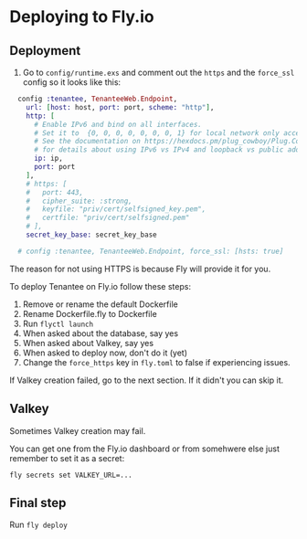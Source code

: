 # Deploying to Fly.io

## Deployment
1. Go to `config/runtime.exs` and comment out the `https` and the `force_ssl` config so it looks like this:

```elixir
  config :tenantee, TenanteeWeb.Endpoint,
    url: [host: host, port: port, scheme: "http"],
    http: [
      # Enable IPv6 and bind on all interfaces.
      # Set it to  {0, 0, 0, 0, 0, 0, 0, 1} for local network only access.
      # See the documentation on https://hexdocs.pm/plug_cowboy/Plug.Cowboy.html
      # for details about using IPv6 vs IPv4 and loopback vs public addresses.
      ip: ip,
      port: port
    ],
    # https: [
    #   port: 443,
    #   cipher_suite: :strong,
    #   keyfile: "priv/cert/selfsigned_key.pem",
    #   certfile: "priv/cert/selfsigned.pem"
    # ],
    secret_key_base: secret_key_base

  # config :tenantee, TenanteeWeb.Endpoint, force_ssl: [hsts: true]
```

The reason for not using HTTPS is because Fly will provide it for you.

To deploy Tenantee on Fly.io follow these steps:
1. Remove or rename the default Dockerfile 
2. Rename Dockerfile.fly to Dockerfile
3. Run `flyctl launch`
4. When asked about the database, say yes
5. When asked about Valkey, say yes
6. When asked to deploy now, don't do it (yet)
7. Change the `force_https` key in `fly.toml` to false if experiencing issues.

If Valkey creation failed, go to the next section. If it didn't you can skip it.

## Valkey 

Sometimes Valkey creation may fail. 

You can get one from the Fly.io dashboard or from somehwere else just remember to set it as a secret:

`fly secrets set VALKEY_URL=...`

## Final step

Run `fly deploy`
